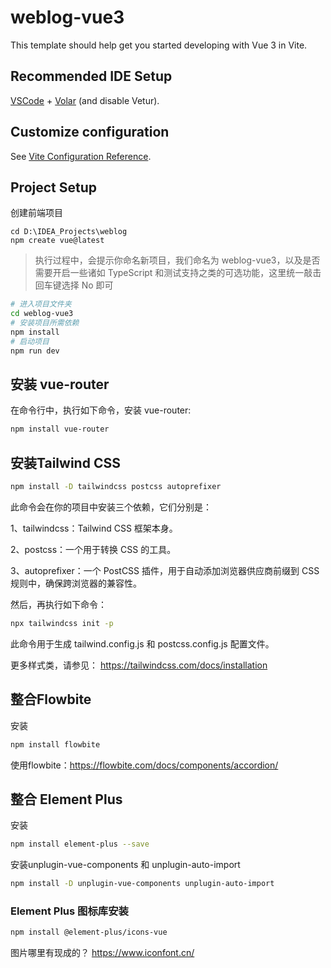 # weblog-vue3

This template should help get you started developing with Vue 3 in Vite.

## Recommended IDE Setup

[VSCode](https://code.visualstudio.com/) + [Volar](https://marketplace.visualstudio.com/items?itemName=Vue.volar) (and disable Vetur).

## Customize configuration

See [Vite Configuration Reference](https://vitejs.dev/config/).

## Project Setup
创建前端项目
```shell
cd D:\IDEA_Projects\weblog
npm create vue@latest
```
> 执行过程中，会提示你命名新项目，我们命名为 weblog-vue3，以及是否需要开启一些诸如 TypeScript 和测试支持之类的可选功能，这里统一敲击回车键选择 No 即可

```sh
# 进入项目文件夹
cd weblog-vue3
# 安装项目所需依赖
npm install
# 启动项目
npm run dev
```
## 安装 vue-router
在命令行中，执行如下命令，安装 vue-router:

```sh
npm install vue-router
```
## 安装Tailwind CSS

```sh
npm install -D tailwindcss postcss autoprefixer
```
此命令会在你的项目中安装三个依赖，它们分别是：

1、tailwindcss：Tailwind CSS 框架本身。

2、postcss：一个用于转换 CSS 的工具。

3、autoprefixer：一个 PostCSS 插件，用于自动添加浏览器供应商前缀到 CSS 规则中，确保跨浏览器的兼容性。

然后，再执行如下命令：
```sh
npx tailwindcss init -p
```
此命令用于生成 tailwind.config.js 和 postcss.config.js 配置文件。

更多样式类，请参见：
https://tailwindcss.com/docs/installation

## 整合Flowbite

安装
```sh
npm install flowbite
```

使用flowbite：https://flowbite.com/docs/components/accordion/

## 整合 Element Plus
安装
```sh
npm install element-plus --save
```

安装unplugin-vue-components 和 unplugin-auto-import
```sh
npm install -D unplugin-vue-components unplugin-auto-import
```
### Element Plus 图标库安装
```sh
npm install @element-plus/icons-vue
```
图片哪里有现成的？
 https://www.iconfont.cn/